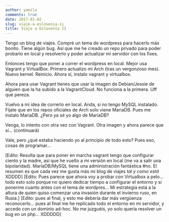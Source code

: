 ```yaml
---
author: yamila
comments: true
date: 2017-01-02
slug: viaje-a-eslovenia-ii
title: Viaje a Eslovenia II
---
```


Tengo un blog de viajes. Compré un tema de wordpress para hacerlo más bonito. Tiene algún bug. Así que me he creado un repo privado para poder probarlo en local y resolverlo y poder actualizar mi servidor con los fixes.
<!-- more -->
Entonces tengo que poner a correr el wordpress en local. Mejor usa Vagrant y VirtualBox. Primero actualizo mi Arch (tras un vergonzoso mes). Nuevo kernel. Reinicio. Ahora sí, instalo vagrant y virtualbox.

Ahora para usar Vagrant tienes que usar la imagen de Debian/Jessie de alguien que la ha subido a la VagrantCloud. No funciona a la primera. Uff qué pereza.

Vuelvo a mi idea de correrlo en local. Anda, si no tengo MySQL instalado. Fíjate que en los repos oficiales de Arch solo viene MariaDB. Pues me instalo MariaDB. ¿Pero ya sé yo algo de MariaDB?

Venga, lo intento con otra vez con Vagrant. Otra imagen y ahora parece que sí... (continuará)

Vale, pero ¿qué estaba haciendo yo al principio de todo esto? Pues eso, cosas de programar...

[Edito: Resulta que para poner en marcha vagrant tengo que configurar ciento y la madre, así que he vuelto a mi versión en local (me va a salir una bipolaridad). MariaDB/MySQL tiene una administración fantástica #no. El resumen es que cada vez me gusta más mi blog de viajes _tal y como está_ XDDDD]
[Edito: Pues parece que ahora voy a probar con Virtualbox a pelo... todo esto solo porque no quiero dedicar tiempo a configurar el entorno y sí ponerme cuanto antes con el tema de wordpres... Mi estrategia está a la altura de quien quiso comenzar una invasión durante el invierno ruso, en Rusia.]
[Edito: pues al final, y esto me debería dar más vergüenza reconocerlo... pues al final me he replicado todo el entorno en mi servidor, y accedo con un dominio ad-hoc. No me juzguéis, yo solo quería resolver un bug en un php... XDDDDD]
